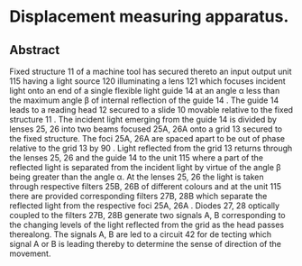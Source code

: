 # Displacement measuring apparatus.

## Abstract
Fixed structure 11 of a machine tool has secured thereto an input output unit 115 having a light source 120 illuminating a lens 121 which focuses incident light onto an end of a single flexible light guide 14 at an angle α less than the maximum angle β of internal reflection of the guide 14 . The guide 14 leads to a reading head 12 secured to a slide 10 movable relative to the fixed structure 11 . The incident light emerging from the guide 14 is divided by lenses 25, 26 into two beams focused 25A, 26A onto a grid 13 secured to the fixed structure. The foci 25A, 26A are spaced apart to be out of phase relative to the grid 13 by 90 . Light reflected from the grid 13 returns through the lenses 25, 26 and the guide 14 to the unit 115 where a part of the reflected light is separated from the incident light by virtue of the angle β being greater than the angle α. At the lenses 25, 26 the light is taken through respective filters 25B, 26B of different colours and at the unit 115 there are provided corresponding filters 27B, 28B which separate the reflected light from the respective foci 25A, 26A . Diodes 27, 28 optically coupled to the filters 27B, 28B generate two signals A, B corresponding to the changing levels of the light reflected from the grid as the head passes therealong. The signals A, B are led to a circuit 42 for de tecting which signal A or B is leading thereby to determine the sense of direction of the movement.